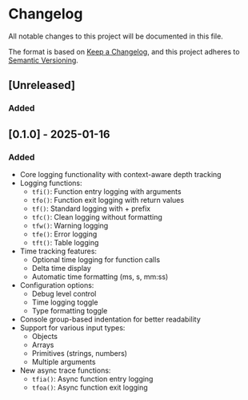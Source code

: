 # Changelog

All notable changes to this project will be documented in this file.

The format is based on [Keep a Changelog](https://keepachangelog.com/en/1.0.0/),
and this project adheres to [Semantic Versioning](https://semver.org/spec/v2.0.0.html).

## [Unreleased]

### Added

## [0.1.0] - 2025-01-16

### Added

- Core logging functionality with context-aware depth tracking
- Logging functions:
    - `tfi()`: Function entry logging with arguments
    - `tfo()`: Function exit logging with return values
    - `tf()`: Standard logging with + prefix
    - `tfc()`: Clean logging without formatting
    - `tfw()`: Warning logging
    - `tfe()`: Error logging
    - `tft()`: Table logging
- Time tracking features:
    - Optional time logging for function calls
    - Delta time display
    - Automatic time formatting (ms, s, mm:ss)
- Configuration options:
    - Debug level control
    - Time logging toggle
    - Type formatting toggle
- Console group-based indentation for better readability
- Support for various input types:
    - Objects
    - Arrays
    - Primitives (strings, numbers)
    - Multiple arguments
- New async trace functions:
  - `tfia()`: Async function entry logging
  - `tfoa()`: Async function exit logging
